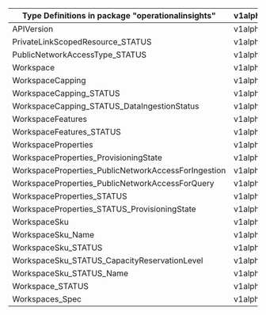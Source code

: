 | Type Definitions in package "operationalinsights"   | v1alpha1api20210601 | v1beta20210601 |
|-----------------------------------------------------|---------------------|----------------|
| APIVersion                                          | v1alpha1api20210601 | v1beta20210601 |
| PrivateLinkScopedResource_STATUS                    | v1alpha1api20210601 | v1beta20210601 |
| PublicNetworkAccessType_STATUS                      | v1alpha1api20210601 | v1beta20210601 |
| Workspace                                           | v1alpha1api20210601 | v1beta20210601 |
| WorkspaceCapping                                    | v1alpha1api20210601 | v1beta20210601 |
| WorkspaceCapping_STATUS                             | v1alpha1api20210601 | v1beta20210601 |
| WorkspaceCapping_STATUS_DataIngestionStatus         | v1alpha1api20210601 | v1beta20210601 |
| WorkspaceFeatures                                   | v1alpha1api20210601 | v1beta20210601 |
| WorkspaceFeatures_STATUS                            | v1alpha1api20210601 | v1beta20210601 |
| WorkspaceProperties                                 | v1alpha1api20210601 | v1beta20210601 |
| WorkspaceProperties_ProvisioningState               | v1alpha1api20210601 | v1beta20210601 |
| WorkspaceProperties_PublicNetworkAccessForIngestion | v1alpha1api20210601 | v1beta20210601 |
| WorkspaceProperties_PublicNetworkAccessForQuery     | v1alpha1api20210601 | v1beta20210601 |
| WorkspaceProperties_STATUS                          | v1alpha1api20210601 | v1beta20210601 |
| WorkspaceProperties_STATUS_ProvisioningState        | v1alpha1api20210601 | v1beta20210601 |
| WorkspaceSku                                        | v1alpha1api20210601 | v1beta20210601 |
| WorkspaceSku_Name                                   | v1alpha1api20210601 | v1beta20210601 |
| WorkspaceSku_STATUS                                 | v1alpha1api20210601 | v1beta20210601 |
| WorkspaceSku_STATUS_CapacityReservationLevel        | v1alpha1api20210601 | v1beta20210601 |
| WorkspaceSku_STATUS_Name                            | v1alpha1api20210601 | v1beta20210601 |
| Workspace_STATUS                                    | v1alpha1api20210601 | v1beta20210601 |
| Workspaces_Spec                                     | v1alpha1api20210601 | v1beta20210601 |
